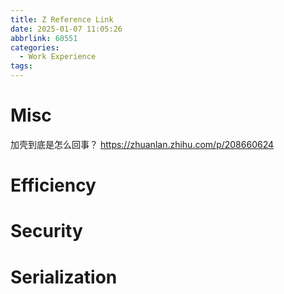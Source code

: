 ```yaml
---
title: Z Reference Link
date: 2025-01-07 11:05:26
abbrlink: 60551
categories:
  - Work Experience
tags:
---
```


# Misc
加壳到底是怎么回事？ https://zhuanlan.zhihu.com/p/208660624
# Efficiency

# Security

# Serialization

